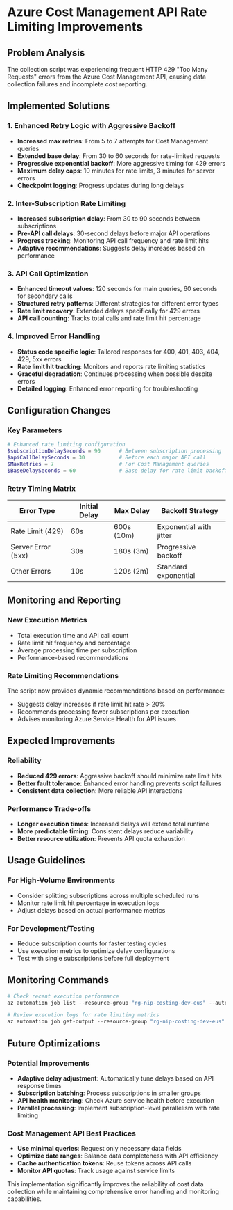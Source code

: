 # Azure Cost Management API Rate Limiting Improvements

## Problem Analysis
The collection script was experiencing frequent HTTP 429 "Too Many Requests" errors from the Azure Cost Management API, causing data collection failures and incomplete cost reporting.

## Implemented Solutions

### 1. Enhanced Retry Logic with Aggressive Backoff
- **Increased max retries**: From 5 to 7 attempts for Cost Management queries
- **Extended base delay**: From 30 to 60 seconds for rate-limited requests
- **Progressive exponential backoff**: More aggressive timing for 429 errors
- **Maximum delay caps**: 10 minutes for rate limits, 3 minutes for server errors
- **Checkpoint logging**: Progress updates during long delays

### 2. Inter-Subscription Rate Limiting
- **Increased subscription delay**: From 30 to 90 seconds between subscriptions
- **Pre-API call delays**: 30-second delays before major API operations
- **Progress tracking**: Monitoring API call frequency and rate limit hits
- **Adaptive recommendations**: Suggests delay increases based on performance

### 3. API Call Optimization
- **Enhanced timeout values**: 120 seconds for main queries, 60 seconds for secondary calls
- **Structured retry patterns**: Different strategies for different error types
- **Rate limit recovery**: Extended delays specifically for 429 errors
- **API call counting**: Tracks total calls and rate limit hit percentage

### 4. Improved Error Handling
- **Status code specific logic**: Tailored responses for 400, 401, 403, 404, 429, 5xx errors
- **Rate limit hit tracking**: Monitors and reports rate limiting statistics
- **Graceful degradation**: Continues processing when possible despite errors
- **Detailed logging**: Enhanced error reporting for troubleshooting

## Configuration Changes

### Key Parameters
```powershell
# Enhanced rate limiting configuration
$subscriptionDelaySeconds = 90      # Between subscription processing
$apiCallDelaySeconds = 30           # Before each major API call
$MaxRetries = 7                     # For Cost Management queries
$BaseDelaySeconds = 60              # Base delay for rate limit backoff
```

### Retry Timing Matrix
| Error Type | Initial Delay | Max Delay | Backoff Strategy |
|------------|---------------|-----------|------------------|
| Rate Limit (429) | 60s | 600s (10m) | Exponential with jitter |
| Server Error (5xx) | 30s | 180s (3m) | Progressive backoff |
| Other Errors | 10s | 120s (2m) | Standard exponential |

## Monitoring and Reporting

### New Execution Metrics
- Total execution time and API call count
- Rate limit hit frequency and percentage
- Average processing time per subscription
- Performance-based recommendations

### Rate Limiting Recommendations
The script now provides dynamic recommendations based on performance:
- Suggests delay increases if rate limit hit rate > 20%
- Recommends processing fewer subscriptions per execution
- Advises monitoring Azure Service Health for API issues

## Expected Improvements

### Reliability
- **Reduced 429 errors**: Aggressive backoff should minimize rate limit hits
- **Better fault tolerance**: Enhanced error handling prevents script failures
- **Consistent data collection**: More reliable API interactions

### Performance Trade-offs
- **Longer execution times**: Increased delays will extend total runtime
- **More predictable timing**: Consistent delays reduce variability
- **Better resource utilization**: Prevents API quota exhaustion

## Usage Guidelines

### For High-Volume Environments
- Consider splitting subscriptions across multiple scheduled runs
- Monitor rate limit hit percentage in execution logs
- Adjust delays based on actual performance metrics

### For Development/Testing
- Reduce subscription counts for faster testing cycles
- Use execution metrics to optimize delay configurations
- Test with single subscriptions before full deployment

## Monitoring Commands

```powershell
# Check recent execution performance
az automation job list --resource-group "rg-nip-costing-dev-eus" --automation-account-name "aa-nip-costing-dev-eus" --runbook-name "rb-cost-collection"

# Review execution logs for rate limiting metrics
az automation job get-output --resource-group "rg-nip-costing-dev-eus" --automation-account-name "aa-nip-costing-dev-eus" --job-name "<job-id>"
```

## Future Optimizations

### Potential Improvements
- **Adaptive delay adjustment**: Automatically tune delays based on API response times
- **Subscription batching**: Process subscriptions in smaller groups
- **API health monitoring**: Check Azure service health before execution
- **Parallel processing**: Implement subscription-level parallelism with rate limiting

### Cost Management API Best Practices
- **Use minimal queries**: Request only necessary data fields
- **Optimize date ranges**: Balance data completeness with API efficiency
- **Cache authentication tokens**: Reuse tokens across API calls
- **Monitor API quotas**: Track usage against service limits

This implementation significantly improves the reliability of cost data collection while maintaining comprehensive error handling and monitoring capabilities.
